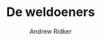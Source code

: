 ---
title: "De weldoeners"
author: "Andrew Ridker"
isbn: ""
isbn13: "9789026340253"
rating: "4"
publisher: "Ambo|Anthos uitgevers"
pages: "360"
publishYear: "2019"
read: "2019"
goodreads_id: "50056484"
language: "nl"
---